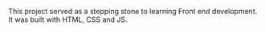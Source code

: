 This project served as a stepping stone to learning Front end development. It was built with HTML, CSS and JS.
